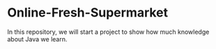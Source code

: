 # Online-Fresh-Supermarket
In this repository, we will start a project to show how much knowledge about Java we learn.
